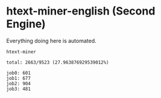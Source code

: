 # htext-miner-english (Second Engine)

Everything doing here is automated.

```
htext-miner

total: 2663/9523 (27.963876929539012%)

job0: 601
job1: 677
job2: 904
job3: 481
```